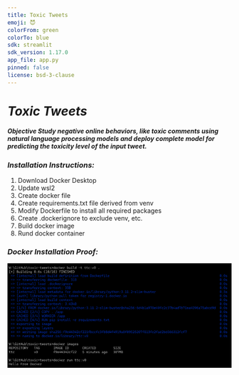 ```yaml
---
title: Toxic Tweets
emoji: 😈
colorFrom: green
colorTo: blue
sdk: streamlit
sdk_version: 1.17.0
app_file: app.py
pinned: false
license: bsd-3-clause
---
```

# _Toxic Tweets_
##### __Objective__ Study negative online behaviors, like toxic comments using natural language processing models and deploy complete model for predicting the toxicity level of the input tweet.

### _Installation Instructions:_ 
1. Download Docker Desktop
2. Update wsl2
3. Create docker file
4. Create requirements.txt file derived from venv
5. Modify Dockerfile to install all required packages
6. Create .dockerignore to exclude venv, etc. 
7. Build docker image
8. Rund docker container

### _Docker Installation Proof:_
![Docker Container Proof](docs/images/dockerContainerProof.png)